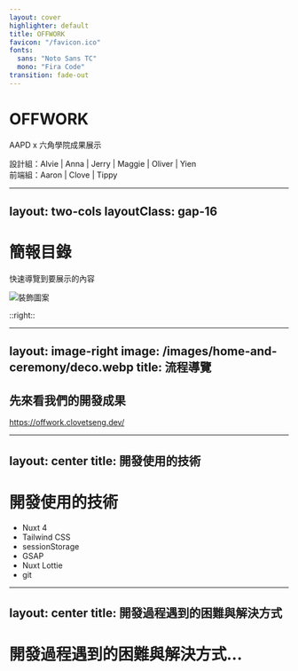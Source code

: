 ```yaml
---
layout: cover
highlighter: default
title: OFFWORK
favicon: "/favicon.ico"
fonts:
  sans: "Noto Sans TC"
  mono: "Fira Code"
transition: fade-out
---
```


<div class="flex flex-col items-center">
  <h1 class="text-5xl font-extrabold text-[#A4CD44]">OFFWORK</h1>
  <p class="text-lg">AAPD x 六角學院成果展示</p>
  設計組：Alvie | Anna | Jerry | Maggie | Oliver | Yien<br />
  前端組：Aaron | Clove | Tippy
</div>

---
layout: two-cols
layoutClass: gap-16
---

# 簡報目錄

快速導覽到要展示的內容

<img src="/images/toc-deco.webp" alt="裝飾圖案" class="max-w-80" />

::right::

<Toc text-lg minDepth="1" maxDepth="2" />

---
layout: image-right
image: /images/home-and-ceremony/deco.webp
title: 流程導覽
---

<h2 class="text-5xl font-extrabold text-[#A4CD44]">先來看我們的開發成果</h2>
<a href="https://offwork.clovetseng.dev/" target="_blank">https://offwork.clovetseng.dev/</a>

---
layout: center
title: 開發使用的技術
---

<div class="flex flex-col items-center">
  <h1 class="text-5xl font-extrabold text-[#A4CD44]">開發使用的技術</h1>
  <ul class="text-lg">
    <li>Nuxt 4</li>
    <li>Tailwind CSS</li>
    <li>sessionStorage</li>
    <li>GSAP</li>
    <li>Nuxt Lottie</li>
    <li>git</li>
  </ul>
</div>

---
layout: center
title: 開發過程遇到的困難與解決方式
---

<h1 class="text-5xl font-extrabold text-[#A4CD44]">開發過程遇到的困難與解決方式...</h1>
